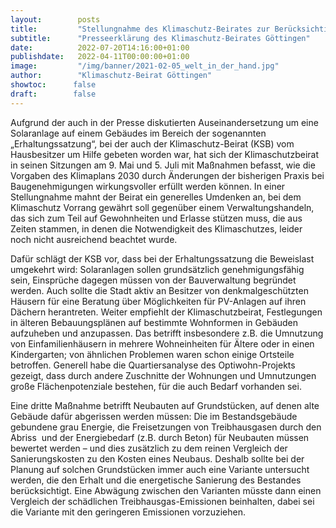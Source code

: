 ```yaml
---
layout:        posts
title:         "Stellungnahme des Klimaschutz-Beirates zur Berücksichtigung des Klimaschutzes beim Bauen und Wohnen in Göttingen"
subtitle:      "Presseerklärung des Klimaschutz-Beirates Göttingen"
date:          2022-07-20T14:16:00+01:00
publishdate:   2022-04-11T00:00:00+01:00
image:         "/img/banner/2021-02-05_welt_in_der_hand.jpg"
author:        "Klimaschutz-Beirat Göttingen"
showtoc:      false
draft:        false
---
```


Aufgrund der auch in der Presse diskutierten Auseinandersetzung um eine Solaranlage auf einem Gebäudes im Bereich der sogenannten „Erhaltungssatzung“, bei der auch der Klimaschutz-Beirat (KSB) vom Hausbesitzer um Hilfe gebeten worden war, hat sich der Klimaschutzbeirat in seinen Sitzungen am 9. Mai und 5. Juli mit Maßnahmen befasst, wie die Vorgaben des Klimaplans 2030 durch Änderungen der bisherigen Praxis bei Baugenehmigungen wirkungsvoller erfüllt werden können. In einer Stellungnahme mahnt der Beirat ein generelles Umdenken an, bei dem Klimaschutz Vorrang gewährt soll gegenüber einem Verwaltungshandeln, das sich zum Teil auf  Gewohnheiten und Erlasse stützen muss, die aus Zeiten stammen, in denen die Notwendigkeit des Klimaschutzes, leider noch nicht ausreichend beachtet wurde. 

Dafür schlägt der KSB vor, dass bei der Erhaltungssatzung die Beweislast umgekehrt wird: Solaranlagen sollen grundsätzlich genehmigungsfähig sein, Einsprüche dagegen müssen von der Bauverwaltung begründet werden. Auch sollte die Stadt aktiv an Besitzer von denkmalgeschützten Häusern für eine Beratung über Möglichkeiten für PV-Anlagen auf ihren Dächern herantreten. Weiter empfiehlt der Klimaschutzbeirat, Festlegungen in älteren Bebauungsplänen auf bestimmte Wohnformen in Gebäuden aufzuheben und anzupassen. Das betrifft insbesondere z.B. die Umnutzung von Einfamilienhäusern in mehrere Wohneinheiten für Ältere oder in einen Kindergarten; von ähnlichen Problemen waren schon einige Ortsteile betroffen. Generell habe die Quartiersanalyse des Optiwohn-Projekts gezeigt, dass durch andere Zuschnitte der Wohnungen und Umnutzungen große Flächenpotenziale bestehen, für die auch Bedarf vorhanden sei. 

Eine dritte Maßnahme betrifft Neubauten auf Grundstücken, auf denen alte Gebäude dafür abgerissen werden müssen: Die im Bestandsgebäude gebundene grau Energie, die Freisetzungen von Treibhausgasen durch den Abriss  und der Energiebedarf (z.B. durch Beton) für Neubauten müssen bewertet werden – und dies zusätzlich zu dem reinen Vergleich der Sanierungskosten zu den Kosten eines Neubaus. Deshalb sollte bei der Planung auf solchen Grundstücken immer auch eine Variante untersucht werden, die den Erhalt und die energetische Sanierung des Bestandes berücksichtigt. Eine Abwägung zwischen den Varianten müsste dann einen Vergleich der schädlichen Treibhausgas-Emissionen beinhalten, dabei sei die Variante mit den geringeren Emissionen vorzuziehen.

